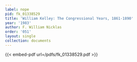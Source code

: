 ```yaml
---
label: nope
pid: fk_01338529
title: 'William Kelley: The Congressional Years, 1861-1890'
year: '1983'
author: F. William Nicklas
order: '051'
layout: single
collection: documents
---
```



{{< embed-pdf url=/pdfs/fk_01338529.pdf >}}